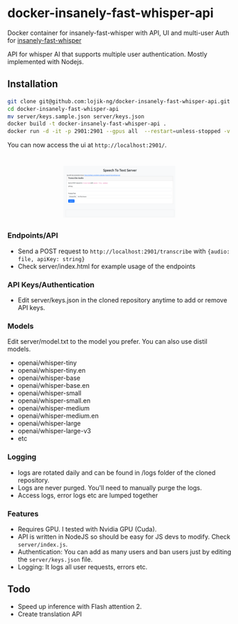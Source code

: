 # docker-insanely-fast-whisper-api

Docker container for insanely-fast-whisper with API, UI and multi-user Auth for [insanely-fast-whisper](https://github.com/Vaibhavs10/insanely-fast-whisper)

API for whisper AI that supports multiple user authentication. Mostly implemented with Nodejs.

## Installation

```sh
git clone git@github.com:lojik-ng/docker-insanely-fast-whisper-api.git
cd docker-insanely-fast-whisper-api
mv server/keys.sample.json server/keys.json
docker build -t docker-insanely-fast-whisper-api .
docker run -d -it -p 2901:2901 --gpus all  --restart=unless-stopped -v .:/shared --name docker-insanely-fast-whisper-api docker-insanely-fast-whisper-api
```

You can now access the ui at `http://localhost:2901/`.

<h1 align="center">    
  <img src="screenshot.png" width="50%"></a>  
</h1>

### Endpoints/API

- Send a POST request to `http://localhost:2901/transcribe` with `{audio: file, apiKey: string}`
- Check server/index.html for example usage of the endpoints

### API Keys/Authentication

- Edit server/keys.json in the cloned repository anytime to add or remove API keys.

### Models

Edit server/model.txt to the model you prefer. You can also use distil models.

- openai/whisper-tiny
- openai/whisper-tiny.en
- openai/whisper-base
- openai/whisper-base.en
- openai/whisper-small
- openai/whisper-small.en
- openai/whisper-medium
- openai/whisper-medium.en
- openai/whisper-large
- openai/whisper-large-v3
- etc

### Logging

- logs are rotated daily and can be found in /logs folder of the cloned repository.
- Logs are never purged. You'll need to manually purge the logs.
- Access logs, error logs etc are lumped together

### Features

- Requires GPU. I tested with Nvidia GPU (Cuda).
- API is written in NodeJS so should be easy for JS devs to modify. Check `server/index.js`.
- Authentication: You can add as many users and ban users just by editing the `server/keys.json` file.
- Logging: It logs all user requests, errors etc.

## Todo

- Speed up inference with Flash attention 2.
- Create translation API

